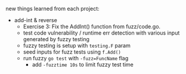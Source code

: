 new things learned from each project:
* add-int & reverse
    * Exercise 3: Fix the AddInt() function from fuzz/code.go.
    * test code vulnerability / runtime err detection with various input generated by fuzzy testing
    * fuzzy testing is setup with `testing.F` param
    * seed inputs for fuzz tests using `f.Add()`
    * run fuzzy `go test` with `-fuzz=FuncName` flag
        * add `-fuzztime 10s` to limit fuzzy test time